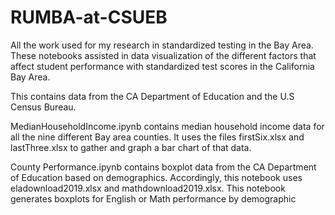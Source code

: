 # RUMBA-at-CSUEB
All the work used for my research in standardized testing in the Bay Area. These notebooks assisted in data visualization of the different factors that affect student performance with standardized test scores in the California Bay Area.

This contains data from the CA Department of Education and the U.S Census Bureau.

MedianHouseholdIncome.ipynb contains median household income data for all the nine different Bay area counties. It uses the files firstSix.xlsx and lastThree.xlsx to gather and graph a bar chart of that data.

County Performance.ipynb contains boxplot data from the CA Department of Education based on demographics. Accordingly, this notebook uses eladownload2019.xlsx and mathdownload2019.xlsx. This notebook generates boxplots for English or Math performance by demographic
